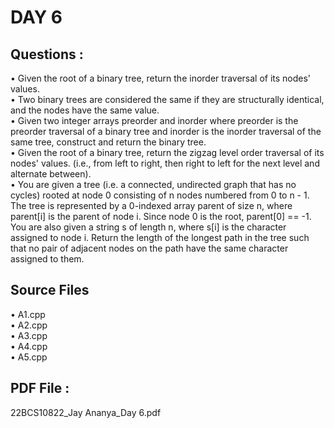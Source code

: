 # DAY 6

## Questions :  
• Given the root of a binary tree, return the inorder traversal of its nodes' values.  
• Two binary trees are considered the same if they are structurally identical, and the nodes have the same value.  
• Given two integer arrays preorder and inorder where preorder is the preorder traversal of a binary tree and inorder is the inorder traversal of the same tree, construct and return the binary tree.  
• Given the root of a binary tree, return the zigzag level order traversal of its nodes' values. (i.e., from left to right, then right to left for the next level and alternate between).  
• You are given a tree (i.e. a connected, undirected graph that has no cycles) rooted at  node 0 consisting of n nodes numbered from 0 to n - 1. The tree is represented by a 0-indexed array parent of size n, where parent[i] is the parent of node i. Since node 0 is the root, parent[0] == -1. You are also given a string s of length n, where s[i] is the character assigned to node i. Return the length of the longest path in the tree such that no pair of adjacent nodes on the 
path have the same character assigned to them.  
  
## Source Files    
• A1.cpp  
• A2.cpp  
• A3.cpp  
• A4.cpp  
• A5.cpp  

## PDF File : 
22BCS10822_Jay Ananya_Day 6.pdf
